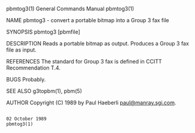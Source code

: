 pbmtog3(1)                                                                               General Commands Manual                                                                               pbmtog3(1)

NAME
       pbmtog3 - convert a portable bitmap into a Group 3 fax file

SYNOPSIS
       pbmtog3 [pbmfile]

DESCRIPTION
       Reads a portable bitmap as output.  Produces a Group 3 fax file as input.

REFERENCES
       The standard for Group 3 fax is defined in CCITT Recommendation T.4.

BUGS
       Probably.

SEE ALSO
       g3topbm(1), pbm(5)

AUTHOR
       Copyright (C) 1989 by Paul Haeberli <paul@manray.sgi.com>.

                                                                                             02 October 1989                                                                                   pbmtog3(1)
